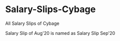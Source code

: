 # Salary-Slips-Cybage
All Salary Slips of Cybage

Salary Slip of Aug'20 is named as Salary Slip Sep'20
